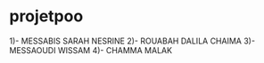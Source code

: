 # projetpoo
1)- MESSABIS SARAH NESRINE
2)- ROUABAH DALILA CHAIMA
3)- MESSAOUDI WISSAM
4)- CHAMMA MALAK
